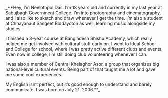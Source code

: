 _**Hey, I’m Neelothpol Das. I’m 18 years old and currently in my last year at Sabujbagh Government College. I’m into photography and cinematography, and I also like to sketch and draw whenever I get the time. I’m also a student at Chhayanaut Sangeet Biddayoton as well, learning music alongside my studies.

I finished a 3-year course at Bangladesh Shishu Academy, which really helped me get involved with cultural stuff early on. I went to Ideal School and College for school, where I was pretty active different clubs and events. Even now in college, I’m still doing club volunteering whenever I can.

I was also a member of Central Khelaghor Asor, a group that organizes big national-level cultural events. Being part of that taught me a lot and gave me some cool experiences.

My English isn’t perfect, but it’s good enough to understand and barely communicate. I was born on July 21, 2006.**_

